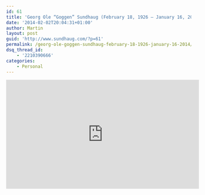 ```yaml
---
id: 61
title: 'Georg Ole “Goggen” Sundhaug (February 18, 1926 – January 16, 2014)'
date: '2014-02-02T20:04:31+01:00'
author: Martin
layout: post
guid: 'http://www.sundhaug.com/?p=61'
permalink: /georg-ole-goggen-sundhaug-february-18-1926-january-16-2014/
dsq_thread_id:
    - '2210390666'
categories:
    - Personal
---
```


<span class="embed-youtube" style="text-align:center; display: block;"><iframe allowfullscreen="true" class="youtube-player" height="296" loading="lazy" sandbox="allow-scripts allow-same-origin allow-popups allow-presentation" src="https://www.youtube.com/embed/HKh6XxYbbIc?version=3&rel=1&showsearch=0&showinfo=1&iv_load_policy=1&fs=1&hl=en-US&autohide=2&wmode=transparent" style="border:0;" width="525"></iframe></span>